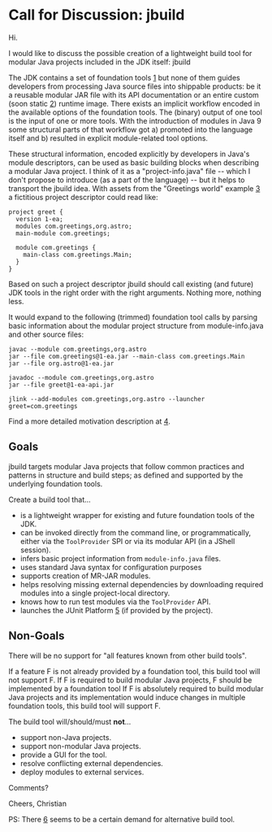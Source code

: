 # Call for Discussion: jbuild

Hi.

I would like to discuss the possible creation of a lightweight build tool for
modular Java projects included in the JDK itself: jbuild

The JDK contains a set of foundation tools [1] but none of them guides
developers from processing Java source files into shippable products: be it a
reusable modular JAR file with its API documentation or an entire custom (soon
static [2]) runtime image. There exists an implicit workflow encoded in the
available options of the foundation tools. The (binary) output of one tool is
the input of one or more tools. With the introduction of modules in Java 9 some
structural parts of that workflow got a) promoted into the language itself and
b) resulted in explicit module-related tool options. 

These structural information, encoded explicitly by developers in Java's module
descriptors, can be used as basic building blocks when describing a modular
Java project. I think of it as a "project-info.java" file -- which I don't
propose to introduce (as a part of the language) -- but it helps to transport
the jbuild idea. With assets from the "Greetings world" example [3] a
fictitious project descriptor could read like:

```
project greet {
  version 1-ea;
  modules com.greetings,org.astro;
  main-module com.greetings;

  module com.greetings {
    main-class com.greetings.Main;
  }
}
```

Based on such a project descriptor jbuild should call existing (and future) JDK
tools in the right order with the right arguments. Nothing more, nothing less.

It would expand to the following (trimmed) foundation tool calls by parsing
basic information about the modular project structure from module-info.java
and other source files:

```
javac --module com.greetings,org.astro
jar --file com.greetings@1-ea.jar --main-class com.greetings.Main
jar --file org.astro@1-ea.jar

javadoc --module com.greetings,org.astro
jar --file greet@1-ea-api.jar

jlink --add-modules com.greetings,org.astro --launcher greet=com.greetings
```

Find a more detailed motivation description at [4].

## Goals

jbuild targets modular Java projects that follow common practices and patterns
in structure and build steps; as defined and supported by the underlying
foundation tools.

Create a build tool that...

- is a lightweight wrapper for existing and future foundation tools of the JDK.
- can be invoked directly from the command line, or programmatically, either
  via the `ToolProvider` SPI or via its modular API (in a JShell session).
- infers basic project information from `module-info.java` files.
- uses standard Java syntax for configuration purposes
- supports creation of MR-JAR modules.
- helps resolving missing external dependencies by downloading required modules
  into a single project-local directory.
- knows how to run test modules via the `ToolProvider` API.
- launches the JUnit Platform [5] (if provided by the project).

## Non-Goals

There will be no support for "all features known from other build tools".

If a feature F is not already provided by a foundation tool, this build tool
will not support F. If F is required to build modular Java projects, F should
be implemented by a foundation tool If F is absolutely required to build
modular Java projects and its implementation would induce changes in multiple
foundation tools, this build tool will support F.

The build tool will/should/must **not**...

- support non-Java projects.
- support non-modular Java projects.
- provide a GUI for the tool.
- resolve conflicting external dependencies.
- deploy modules to external services.

Comments?

Cheers,
Christian

PS: There [6] seems to be a certain demand for alternative build tool.

[1]: https://docs.oracle.com/en/java/javase/14/docs/specs/man/index.html
[2]: https://mail.openjdk.java.net/pipermail/discuss/2020-April/005429.html
[3]: https://openjdk.java.net/projects/jigsaw/quick-start#greetingsworld
[4]: https://github.com/sormuras/bach/blob/11.7/doc/motivation.md
[5]: https://junit.org/junit5
[6]: https://twitter.com/rafaelcodes/status/1297260788365905924
